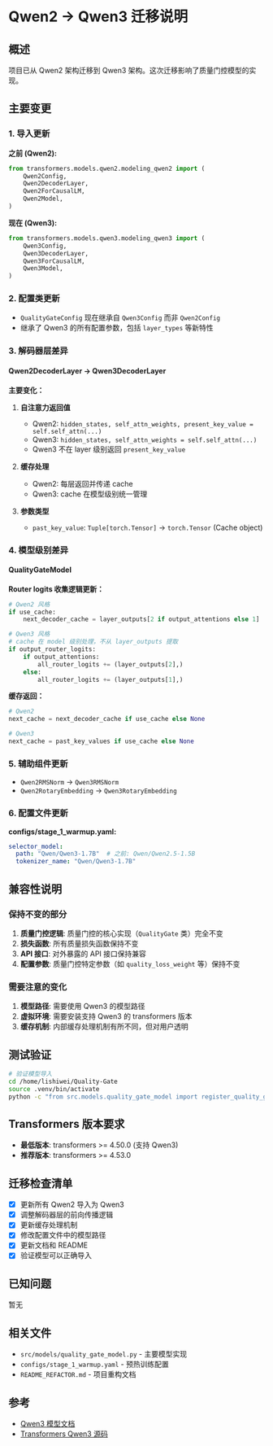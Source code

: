 # Qwen2 → Qwen3 迁移说明

## 概述

项目已从 Qwen2 架构迁移到 Qwen3 架构。这次迁移影响了质量门控模型的实现。

## 主要变更

### 1. 导入更新

**之前 (Qwen2):**
```python
from transformers.models.qwen2.modeling_qwen2 import (
    Qwen2Config,
    Qwen2DecoderLayer,
    Qwen2ForCausalLM,
    Qwen2Model,
)
```

**现在 (Qwen3):**
```python
from transformers.models.qwen3.modeling_qwen3 import (
    Qwen3Config,
    Qwen3DecoderLayer,
    Qwen3ForCausalLM,
    Qwen3Model,
)
```

### 2. 配置类更新

- `QualityGateConfig` 现在继承自 `Qwen3Config` 而非 `Qwen2Config`
- 继承了 Qwen3 的所有配置参数，包括 `layer_types` 等新特性

### 3. 解码器层差异

#### Qwen2DecoderLayer → Qwen3DecoderLayer

**主要变化：**

1. **自注意力返回值**
   - Qwen2: `hidden_states, self_attn_weights, present_key_value = self.self_attn(...)`
   - Qwen3: `hidden_states, self_attn_weights = self.self_attn(...)`
   - Qwen3 不在 layer 级别返回 `present_key_value`

2. **缓存处理**
   - Qwen2: 每层返回并传递 cache
   - Qwen3: cache 在模型级别统一管理

3. **参数类型**
   - `past_key_value`: `Tuple[torch.Tensor]` → `torch.Tensor` (Cache object)

### 4. 模型级别差异

#### QualityGateModel

**Router logits 收集逻辑更新：**

```python
# Qwen2 风格
if use_cache:
    next_decoder_cache = layer_outputs[2 if output_attentions else 1]

# Qwen3 风格
# cache 在 model 级别处理，不从 layer_outputs 提取
if output_router_logits:
    if output_attentions:
        all_router_logits += (layer_outputs[2],)
    else:
        all_router_logits += (layer_outputs[1],)
```

**缓存返回：**

```python
# Qwen2
next_cache = next_decoder_cache if use_cache else None

# Qwen3
next_cache = past_key_values if use_cache else None
```

### 5. 辅助组件更新

- `Qwen2RMSNorm` → `Qwen3RMSNorm`
- `Qwen2RotaryEmbedding` → `Qwen3RotaryEmbedding`

### 6. 配置文件更新

**configs/stage_1_warmup.yaml:**
```yaml
selector_model:
  path: "Qwen/Qwen3-1.7B"  # 之前: Qwen/Qwen2.5-1.5B
  tokenizer_name: "Qwen/Qwen3-1.7B"
```

## 兼容性说明

### 保持不变的部分

1. **质量门控逻辑**: 质量门控的核心实现（`QualityGate` 类）完全不变
2. **损失函数**: 所有质量损失函数保持不变
3. **API 接口**: 对外暴露的 API 接口保持兼容
4. **配置参数**: 质量门控特定参数（如 `quality_loss_weight` 等）保持不变

### 需要注意的变化

1. **模型路径**: 需要使用 Qwen3 的模型路径
2. **虚拟环境**: 需要安装支持 Qwen3 的 transformers 版本
3. **缓存机制**: 内部缓存处理机制有所不同，但对用户透明

## 测试验证

```bash
# 验证模型导入
cd /home/lishiwei/Quality-Gate
source .venv/bin/activate
python -c "from src.models.quality_gate_model import register_quality_gate; register_quality_gate(); print('成功!')"
```

## Transformers 版本要求

- **最低版本**: transformers >= 4.50.0 (支持 Qwen3)
- **推荐版本**: transformers >= 4.53.0

## 迁移检查清单

- [x] 更新所有 Qwen2 导入为 Qwen3
- [x] 调整解码器层的前向传播逻辑
- [x] 更新缓存处理机制
- [x] 修改配置文件中的模型路径
- [x] 更新文档和 README
- [x] 验证模型可以正确导入

## 已知问题

暂无

## 相关文件

- `src/models/quality_gate_model.py` - 主要模型实现
- `configs/stage_1_warmup.yaml` - 预热训练配置
- `README_REFACTOR.md` - 项目重构文档

## 参考

- [Qwen3 模型文档](https://huggingface.co/Qwen/Qwen3-1.7B)
- [Transformers Qwen3 源码](https://github.com/huggingface/transformers/tree/main/src/transformers/models/qwen3)

